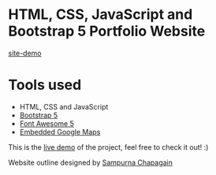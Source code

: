 HTML, CSS, JavaScript and Bootstrap 5 Portfolio Website
=======
[site-demo](https://user-images.githubusercontent.com/68800076/189545690-f791ab9d-2c4d-4f65-a3c1-7c984c34153e.gif)


# Tools used #
* HTML, CSS and JavaScript
* [Bootstrap 5](https://getbootstrap.com/docs/5.0/getting-started/introduction/)
* [Font Awesome 5](https://fontawesome.com/)
* [Embedded Google Maps](https://www.embed-map.com/)

This is the [live demo](https://ashleighliu.github.io/) of the project, feel free to check it out! :) 

Website outline designed by [Sampurna Chapagain](https://www.freecodecamp.org/news/author/sampurna/)
